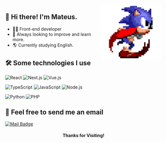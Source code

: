 <img align="right" width="200" height="180" alt="GIF" src="https://raw.githubusercontent.com/mateusneiva/mateusneiva/master/assets/sonic.gif" />

## 👋 Hi there! I'm Mateus.

- 👨‍💻 Front-end developer
- 📖 Always looking to improve and learn more.
- 🌎 Currently studying English.

## 🛠 Some technologies I use

![React](https://img.shields.io/badge/-React-333333?style=flat&logo=react) ![Next.js](https://img.shields.io/badge/-Next.js-333333?style=flat&logo=next.js) ![Vue.js](https://img.shields.io/badge/-Vue.js-333333?style=flat&logo=Vue.js)

![TypeScript](https://img.shields.io/badge/-TypeScript-333333?style=flat&logo=typescript) ![JavaScript](https://img.shields.io/badge/-JavaScript-333333?style=flat&logo=javascript) ![Node.js](https://img.shields.io/badge/-Node.js-333333?style=flat&logo=node.js)

![Python](https://img.shields.io/badge/-Python-333333?style=flat&logo=Python) ![PHP](https://img.shields.io/badge/-PHP-333333?style=flat&logo=PHP)

## 💬 Feel free to send me an email

[![Mail Badge](https://img.shields.io/badge/-mateusneiva.dev@gmail.com-c14438?style=flat&logo=Gmail&logoColor=white&link=mailto:mateusneiva.dev@gmail.com.com)](mailto:mateusneiva.dev@gmail.com)

<h4 align="center">Thanks for Visiting!</h4>
